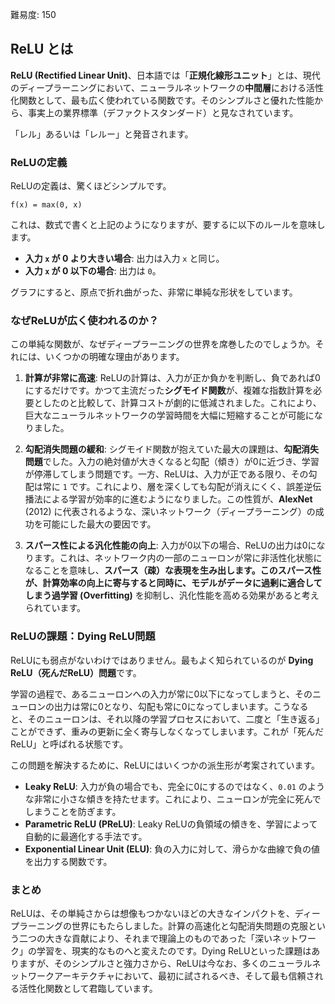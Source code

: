 難易度: 150

## ReLU とは

**ReLU (Rectified Linear Unit)**、日本語では「**正規化線形ユニット**」とは、現代のディープラーニングにおいて、ニューラルネットワークの**中間層**における活性化関数として、最も広く使われている関数です。そのシンプルさと優れた性能から、事実上の業界標準（デファクトスタンダード）と見なされています。

「レル」あるいは「レルー」と発音されます。

### ReLUの定義

ReLUの定義は、驚くほどシンプルです。

`f(x) = max(0, x)`

これは、数式で書くと上記のようになりますが、要するに以下のルールを意味します。

*   **入力 `x` が 0 より大きい場合**: 出力は入力 `x` と同じ。
*   **入力 `x` が 0 以下の場合**: 出力は `0`。

グラフにすると、原点で折れ曲がった、非常に単純な形状をしています。

### なぜReLUが広く使われるのか？

この単純な関数が、なぜディープラーニングの世界を席巻したのでしょうか。それには、いくつかの明確な理由があります。

1.  **計算が非常に高速**: ReLUの計算は、入力が正か負かを判断し、負であれば0にするだけです。かつて主流だった**シグモイド関数**が、複雑な指数計算を必要としたのと比較して、計算コストが劇的に低減されました。これにより、巨大なニューラルネットワークの学習時間を大幅に短縮することが可能になりました。

2.  **勾配消失問題の緩和**: シグモイド関数が抱えていた最大の課題は、**勾配消失問題**でした。入力の絶対値が大きくなると勾配（傾き）が0に近づき、学習が停滞してしまう問題です。一方、ReLUは、入力が正である限り、その勾配は常に `1` です。これにより、層を深くしても勾配が消えにくく、誤差逆伝播法による学習が効率的に進むようになりました。この性質が、**AlexNet** (2012) に代表されるような、深いネットワーク（ディープラーニング）の成功を可能にした最大の要因です。

3.  **スパース性による汎化性能の向上**: 入力が0以下の場合、ReLUの出力は0になります。これは、ネットワーク内の一部のニューロンが常に非活性化状態になることを意味し、**スパース（疎）**な表現を生み出します。このスパース性が、計算効率の向上に寄与すると同時に、モデルがデータに過剰に適合してしまう**過学習 (Overfitting)** を抑制し、汎化性能を高める効果があると考えられています。

### ReLUの課題：Dying ReLU問題

ReLUにも弱点がないわけではありません。最もよく知られているのが **Dying ReLU（死んだReLU）問題**です。

学習の過程で、あるニューロンへの入力が常に0以下になってしまうと、そのニューロンの出力は常に0となり、勾配も常に0になってしまいます。こうなると、そのニューロンは、それ以降の学習プロセスにおいて、二度と「生き返る」ことができず、重みの更新に全く寄与しなくなってしまいます。これが「死んだReLU」と呼ばれる状態です。

この問題を解決するために、ReLUにはいくつかの派生形が考案されています。

*   **Leaky ReLU**: 入力が負の場合でも、完全に0にするのではなく、`0.01` のような非常に小さな傾きを持たせます。これにより、ニューロンが完全に死んでしまうことを防ぎます。
*   **Parametric ReLU (PReLU)**: Leaky ReLUの負領域の傾きを、学習によって自動的に最適化する手法です。
*   **Exponential Linear Unit (ELU)**: 負の入力に対して、滑らかな曲線で負の値を出力する関数です。

### まとめ

ReLUは、その単純さからは想像もつかないほどの大きなインパクトを、ディープラーニングの世界にもたらしました。計算の高速化と勾配消失問題の克服という二つの大きな貢献により、それまで理論上のものであった「深いネットワーク」の学習を、現実的なものへと変えたのです。Dying ReLUといった課題はありますが、そのシンプルさと強力さから、ReLUは今なお、多くのニューラルネットワークアーキテクチャにおいて、最初に試されるべき、そして最も信頼される活性化関数として君臨しています。